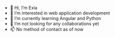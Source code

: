 
- 👋 Hi, I’m Exia
- 👀 I’m interested in web application development
- 🌱 I’m currently learning Angular and Python
- 💞️ I’m not looking for any collaborations yet
- 📫 No method of contact as of now

<!---
exia-defrag/exia-defrag is a ✨ special ✨ repository because its `README.md` (this file) appears on your GitHub profile.
You can click the Preview link to take a look at your changes.
--->
